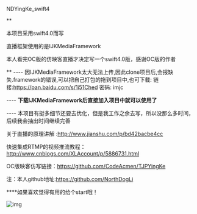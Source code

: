 
NDYingKe_swift4

**

本项目采用swift4.0而写

直播框架使用的是IJKMediaFramework

本人看完OC版的仿映客直播才决定写一个swift4.0版，感谢OC版的作者

**
---- 因IJKMediaFramework太大无法上传,因此clone项目后,会报缺失.framework的错误,可以把自己打包的拖到项目中,也可下载: 链接:<https://pan.baidu.com/s/1i51Ched>  密码: imjc

---- **下载IJKMediaFramework后直接加入项目中就可以使用了**

---- 本项目有挺多细节还要去优化，但是我工作之余去写，所以没那么多时间，后续我会抽出时间继续完善

关于直播的原理讲解 :<http://www.jianshu.com/p/bd42bacbe4cc>

快速集成RTMP的视频推流教程：<http://www.cnblogs.com/XLAccount/p/5886731.html>

OC版映客仿写链接：<https://github.com/CodeAcmen/TJPYingKe>

注：本人github地址:<https://github.com/NorthDogLi>


****如果喜欢觉得有用的给个start哦！

![img](https://github.com/NorthDogLi/swift4.0_NDYKLiving/master/NDYingKe_swift4/NHFX_GIF.gif) 



